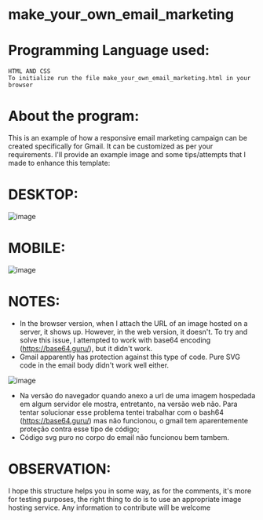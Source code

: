 # make_your_own_email_marketing

# Programming Language used:

    HTML AND CSS
    To initialize run the file make_your_own_email_marketing.html in your browser

# About the program:

  This is an example of how a responsive email marketing campaign can be created specifically for Gmail. It can be customized as per your requirements. I'll provide an example image and some tips/attempts that I made to enhance this template:

# DESKTOP:
![image](https://github.com/gabflag/make_your_own_email_marketing/assets/95552879/9ce0dc27-b751-47b9-9e9f-a53491d448b0)

# MOBILE:
![image](https://github.com/gabflag/make_your_own_email_marketing/assets/95552879/289d0591-0e9a-4887-9391-8c62584ecade)

# NOTES:

- In the browser version, when I attach the URL of an image hosted on a server, it shows up. However, in the web version, it doesn't. To try and solve this issue, I attempted to work with base64 encoding (https://base64.guru/), but it didn't work. 
- Gmail apparently has protection against this type of code. Pure SVG code in the email body didn't work well either.

![image](https://github.com/gabflag/make_your_own_email_marketing/assets/95552879/b60713bf-12bf-4597-a3f5-0fda47545493)

- Na versão do navegador quando anexo a url de uma imagem hospedada em algum servidor ele mostra, entretanto, na versão web não. Para tentar solucionar esse problema tentei trabalhar com o bash64 (https://base64.guru/) mas não funcionou, o gmail tem aparentemente proteção contra esse tipo de código;
- Código svg puro no corpo do email não funcionou bem tambem.

# OBSERVATION:

I hope this structure helps you in some way, as for the comments, it's more for testing purposes, the right thing to do is to use an appropriate image hosting service. Any information to contribute will be welcome
